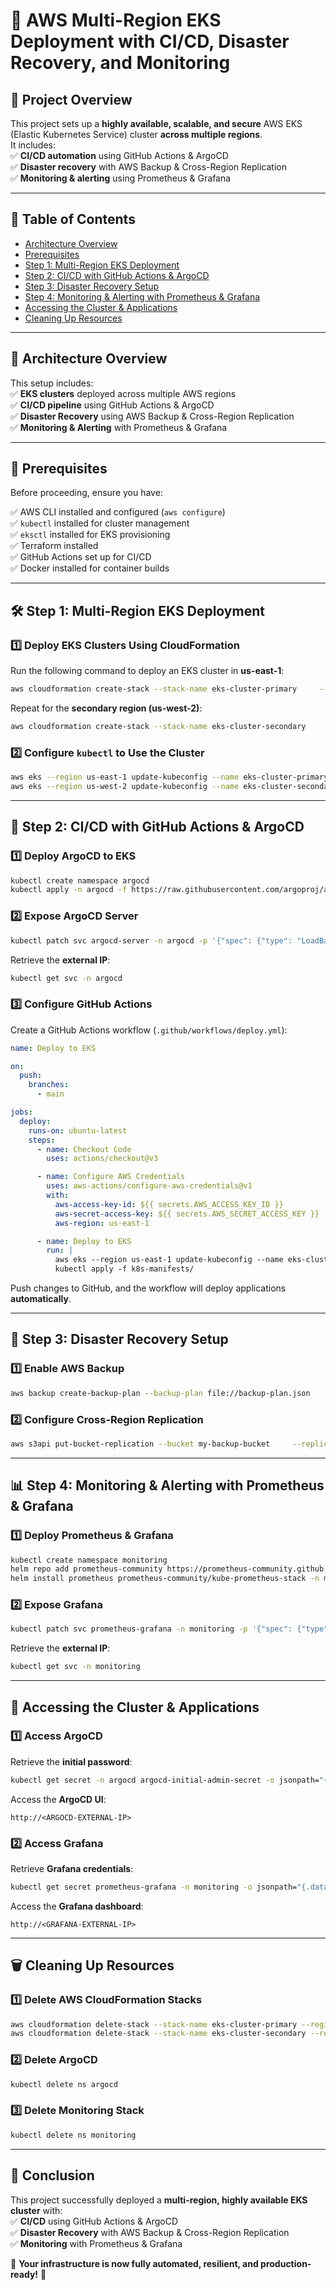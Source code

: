 # 📌 AWS Multi-Region EKS Deployment with CI/CD, Disaster Recovery, and Monitoring

## 🚀 Project Overview
This project sets up a **highly available, scalable, and secure** AWS EKS (Elastic Kubernetes Service) cluster **across multiple regions**.  
It includes:  
✅ **CI/CD automation** using GitHub Actions & ArgoCD  
✅ **Disaster recovery** with AWS Backup & Cross-Region Replication  
✅ **Monitoring & alerting** using Prometheus & Grafana  

---

## 📖 Table of Contents
- [Architecture Overview](#-architecture-overview)
- [Prerequisites](#-prerequisites)
- [Step 1: Multi-Region EKS Deployment](#-step-1-multi-region-eks-deployment)
- [Step 2: CI/CD with GitHub Actions & ArgoCD](#-step-2-cicd-with-github-actions--argocd)
- [Step 3: Disaster Recovery Setup](#-step-3-disaster-recovery-setup)
- [Step 4: Monitoring & Alerting with Prometheus & Grafana](#-step-4-monitoring--alerting-with-prometheus--grafana)
- [Accessing the Cluster & Applications](#-accessing-the-cluster--applications)
- [Cleaning Up Resources](#-cleaning-up-resources)

---

## 📌 Architecture Overview
This setup includes:  
✅ **EKS clusters** deployed across multiple AWS regions  
✅ **CI/CD pipeline** using GitHub Actions & ArgoCD  
✅ **Disaster Recovery** using AWS Backup & Cross-Region Replication  
✅ **Monitoring & Alerting** with Prometheus & Grafana  

---

## 🔧 Prerequisites
Before proceeding, ensure you have:

✅ AWS CLI installed and configured (`aws configure`)  
✅ `kubectl` installed for cluster management  
✅ `eksctl` installed for EKS provisioning  
✅ Terraform installed  
✅ GitHub Actions set up for CI/CD  
✅ Docker installed for container builds  

---

## 🛠 Step 1: Multi-Region EKS Deployment

### 1️⃣ Deploy EKS Clusters Using CloudFormation
Run the following command to deploy an EKS cluster in **us-east-1**:  
```sh
aws cloudformation create-stack --stack-name eks-cluster-primary     --template-body file://eks-cluster.yaml     --region us-east-1
```
Repeat for the **secondary region (us-west-2)**:  
```sh
aws cloudformation create-stack --stack-name eks-cluster-secondary     --template-body file://eks-cluster.yaml     --region us-west-2
```

### 2️⃣ Configure `kubectl` to Use the Cluster
```sh
aws eks --region us-east-1 update-kubeconfig --name eks-cluster-primary
aws eks --region us-west-2 update-kubeconfig --name eks-cluster-secondary
```

---

## 🚀 Step 2: CI/CD with GitHub Actions & ArgoCD

### 1️⃣ Deploy ArgoCD to EKS
```sh
kubectl create namespace argocd
kubectl apply -n argocd -f https://raw.githubusercontent.com/argoproj/argo-cd/stable/manifests/install.yaml
```

### 2️⃣ Expose ArgoCD Server
```sh
kubectl patch svc argocd-server -n argocd -p '{"spec": {"type": "LoadBalancer"}}'
```
Retrieve the **external IP**:  
```sh
kubectl get svc -n argocd
```

### 3️⃣ Configure GitHub Actions
Create a GitHub Actions workflow (`.github/workflows/deploy.yml`):  
```yaml
name: Deploy to EKS

on:
  push:
    branches:
      - main

jobs:
  deploy:
    runs-on: ubuntu-latest
    steps:
      - name: Checkout Code
        uses: actions/checkout@v3

      - name: Configure AWS Credentials
        uses: aws-actions/configure-aws-credentials@v1
        with:
          aws-access-key-id: ${{ secrets.AWS_ACCESS_KEY_ID }}
          aws-secret-access-key: ${{ secrets.AWS_SECRET_ACCESS_KEY }}
          aws-region: us-east-1

      - name: Deploy to EKS
        run: |
          aws eks --region us-east-1 update-kubeconfig --name eks-cluster-primary
          kubectl apply -f k8s-manifests/
```
Push changes to GitHub, and the workflow will deploy applications **automatically**.

---

## 💾 Step 3: Disaster Recovery Setup

### 1️⃣ Enable AWS Backup
```sh
aws backup create-backup-plan --backup-plan file://backup-plan.json
```

### 2️⃣ Configure Cross-Region Replication
```sh
aws s3api put-bucket-replication --bucket my-backup-bucket     --replication-configuration file://replication.json
```

---

## 📊 Step 4: Monitoring & Alerting with Prometheus & Grafana

### 1️⃣ Deploy Prometheus & Grafana
```sh
kubectl create namespace monitoring
helm repo add prometheus-community https://prometheus-community.github.io/helm-charts
helm install prometheus prometheus-community/kube-prometheus-stack -n monitoring
```

### 2️⃣ Expose Grafana
```sh
kubectl patch svc prometheus-grafana -n monitoring -p '{"spec": {"type": "LoadBalancer"}}'
```
Retrieve the **external IP**:  
```sh
kubectl get svc -n monitoring
```

---

## 🔗 Accessing the Cluster & Applications

### 1️⃣ Access ArgoCD
Retrieve the **initial password**:  
```sh
kubectl get secret -n argocd argocd-initial-admin-secret -o jsonpath="{.data.password}" | base64 --decode
```
Access the **ArgoCD UI**:  
```
http://<ARGOCD-EXTERNAL-IP>
```

### 2️⃣ Access Grafana
Retrieve **Grafana credentials**:  
```sh
kubectl get secret prometheus-grafana -n monitoring -o jsonpath="{.data.admin-password}" | base64 --decode
```
Access the **Grafana dashboard**:  
```
http://<GRAFANA-EXTERNAL-IP>
```

---

## 🗑 Cleaning Up Resources

### 1️⃣ Delete AWS CloudFormation Stacks
```sh
aws cloudformation delete-stack --stack-name eks-cluster-primary --region us-east-1
aws cloudformation delete-stack --stack-name eks-cluster-secondary --region us-west-2
```

### 2️⃣ Delete ArgoCD
```sh
kubectl delete ns argocd
```

### 3️⃣ Delete Monitoring Stack
```sh
kubectl delete ns monitoring
```

---

## 🎯 Conclusion
This project successfully deployed a **multi-region, highly available EKS cluster** with:  
✅ **CI/CD** using GitHub Actions & ArgoCD  
✅ **Disaster Recovery** with AWS Backup & Cross-Region Replication  
✅ **Monitoring** with Prometheus & Grafana  

🚀 **Your infrastructure is now fully automated, resilient, and production-ready!** 🎉  
